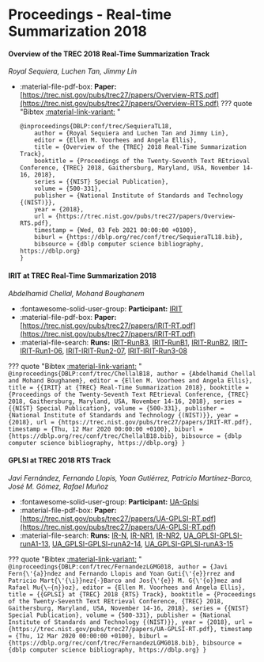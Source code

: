 # Proceedings - Real-time Summarization 2018 

#### Overview of the TREC 2018 Real-Time Summarization Track

_Royal Sequiera, Luchen Tan, Jimmy Lin_

- :material-file-pdf-box: **Paper:** [https://trec.nist.gov/pubs/trec27/papers/Overview-RTS.pdf](https://trec.nist.gov/pubs/trec27/papers/Overview-RTS.pdf)
??? quote "Bibtex [:material-link-variant:](https://dblp.org/rec/conf/trec/SequieraTL18.bib) "
	```
	@inproceedings{DBLP:conf/trec/SequieraTL18,
		author = {Royal Sequiera and Luchen Tan and Jimmy Lin},
		editor = {Ellen M. Voorhees and Angela Ellis},
		title = {Overview of the {TREC} 2018 Real-Time Summarization Track},
		booktitle = {Proceedings of the Twenty-Seventh Text REtrieval Conference, {TREC} 2018, Gaithersburg, Maryland, USA, November 14-16, 2018},
		series = {{NIST} Special Publication},
		volume = {500-331},
		publisher = {National Institute of Standards and Technology {(NIST)}},
		year = {2018},
		url = {https://trec.nist.gov/pubs/trec27/papers/Overview-RTS.pdf},
		timestamp = {Wed, 03 Feb 2021 00:00:00 +0100},
		biburl = {https://dblp.org/rec/conf/trec/SequieraTL18.bib},
		bibsource = {dblp computer science bibliography, https://dblp.org}
	}
	```

#### IRIT at TREC Real-Time Summarization 2018

_Abdelhamid Chellal, Mohand Boughanem_

- :fontawesome-solid-user-group: **Participant:** [IRIT](./participants.md#irit)
- :material-file-pdf-box: **Paper:** [https://trec.nist.gov/pubs/trec27/papers/IRIT-RT.pdf](https://trec.nist.gov/pubs/trec27/papers/IRIT-RT.pdf)
- :material-file-search: **Runs:** [IRIT-RunB3](./runs.md#irit-runb3), [IRIT-RunB1](./runs.md#irit-runb1), [IRIT-RunB2](./runs.md#irit-runb2), [IRIT-IRIT-Run1-06](./runs.md#irit-irit-run1-06), [IRIT-IRIT-Run2-07](./runs.md#irit-irit-run2-07), [IRIT-IRIT-Run3-08](./runs.md#irit-irit-run3-08)

??? quote "Bibtex [:material-link-variant:](https://dblp.org/rec/conf/trec/ChellalB18.bib) "
	```
	@inproceedings{DBLP:conf/trec/ChellalB18,
		author = {Abdelhamid Chellal and Mohand Boughanem},
		editor = {Ellen M. Voorhees and Angela Ellis},
		title = {{IRIT} at {TREC} Real-Time Summarization 2018},
		booktitle = {Proceedings of the Twenty-Seventh Text REtrieval Conference, {TREC} 2018, Gaithersburg, Maryland, USA, November 14-16, 2018},
		series = {{NIST} Special Publication},
		volume = {500-331},
		publisher = {National Institute of Standards and Technology {(NIST)}},
		year = {2018},
		url = {https://trec.nist.gov/pubs/trec27/papers/IRIT-RT.pdf},
		timestamp = {Thu, 12 Mar 2020 00:00:00 +0100},
		biburl = {https://dblp.org/rec/conf/trec/ChellalB18.bib},
		bibsource = {dblp computer science bibliography, https://dblp.org}
	}
	```

#### GPLSI at TREC 2018 RTS Track

_Javi Fernández, Fernando Llopis, Yoan Gutiérrez, Patricio Martínez-Barco, José M. Gómez, Rafael Muñoz_

- :fontawesome-solid-user-group: **Participant:** [UA-Gplsi](./participants.md#ua-gplsi)
- :material-file-pdf-box: **Paper:** [https://trec.nist.gov/pubs/trec27/papers/UA-GPLSI-RT.pdf](https://trec.nist.gov/pubs/trec27/papers/UA-GPLSI-RT.pdf)
- :material-file-search: **Runs:** [IR-N](./runs.md#ir-n), [IR-NR1](./runs.md#ir-nr1), [IR-NR2](./runs.md#ir-nr2), [UA_GPLSI-GPLSI-runA1-13](./runs.md#ua_gplsi-gplsi-runa1-13), [UA_GPLSI-GPLSI-runA2-14](./runs.md#ua_gplsi-gplsi-runa2-14), [UA_GPLSI-GPLSI-runA3-15](./runs.md#ua_gplsi-gplsi-runa3-15)

??? quote "Bibtex [:material-link-variant:](https://dblp.org/rec/conf/trec/FernandezLGMG018.bib) "
	```
	@inproceedings{DBLP:conf/trec/FernandezLGMG018,
		author = {Javi Fern{\'{a}}ndez and Fernando Llopis and Yoan Guti{\'{e}}rrez and Patricio Mart{\'{\i}}nez{-}Barco and Jos{\'{e}} M. G{\'{o}}mez and Rafael Mu{\~{n}}oz},
		editor = {Ellen M. Voorhees and Angela Ellis},
		title = {{GPLSI} at {TREC} 2018 {RTS} Track},
		booktitle = {Proceedings of the Twenty-Seventh Text REtrieval Conference, {TREC} 2018, Gaithersburg, Maryland, USA, November 14-16, 2018},
		series = {{NIST} Special Publication},
		volume = {500-331},
		publisher = {National Institute of Standards and Technology {(NIST)}},
		year = {2018},
		url = {https://trec.nist.gov/pubs/trec27/papers/UA-GPLSI-RT.pdf},
		timestamp = {Thu, 12 Mar 2020 00:00:00 +0100},
		biburl = {https://dblp.org/rec/conf/trec/FernandezLGMG018.bib},
		bibsource = {dblp computer science bibliography, https://dblp.org}
	}
	```

